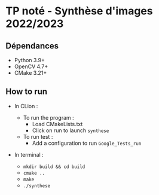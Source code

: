 # TP noté - Synthèse d'images 2022/2023

## Dépendances

- Python 3.9+
- OpenCV 4.7+
- CMake 3.21+

## How to run
- In CLion : 
    - To run the program :
      - Load CMakeLists.txt
      - Click on run to launch `synthese`
    - To run test :
      - Add a configuration to run `Google_Tests_run`


- In terminal :
    - `mkdir build && cd build`
    - `cmake ..`
    - `make`
    - `./synthese`